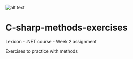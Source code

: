 ![alt text]([https://github.com/Connectslide121/My-Age/blob/master/Connect_banner.png](https://github.com/Connectslide121/C-sharp-methods-exercises/blob/master/Connect_banner.png)?raw=true)

# C-sharp-methods-exercises
Lexicon - .NET course - Week 2 assignment

Exercises to practice with methods
